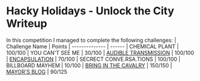 # Hacky Holidays - Unlock the City Writeup
 In this competition I managed to complete the following challenges:
 | Challenge Name          | Points
 | --------------          | ------
 | CHEMICAL PLANT          | 100/100
 | YOU CAN'T SEE ME        | 30/100
 | [AUDIBLE TRANSMISSION](https://github.com/LeonGurin/My-CTF-challenge-Writeups/tree/main/Hacky%20Holidays%20-%20Unlock%20the%20City/AUDIBLE%20TRANSMISSION)    | 100/100
 | [ENCAPSULATION](https://github.com/LeonGurin/My-CTF-challenge-Writeups/tree/main/Hacky%20Holidays%20-%20Unlock%20the%20City/ENCAPSULATION)           | 70/100
 | SECRECT CONVE.RSA.TIONS | 100/100
 | BILLBOARD MAYHEM | 10/100
 | [BRING IN THE CAVALRY](https://github.com/LeonGurin/My-CTF-challenge-Writeups/tree/main/Hacky%20Holidays%20-%20Unlock%20the%20City/BRING%20IN%20THE%20CAVALRY) | 150/150
 | [MAYOR'S BLOG](https://github.com/LeonGurin/My-CTF-challenge-Writeups/tree/main/Hacky%20Holidays%20-%20Unlock%20the%20City/MAYOR'S%20BLOG)            | 90/125